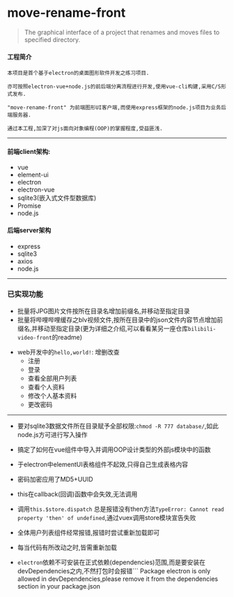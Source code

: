 # move-rename-front

> The graphical interface of a project that renames and moves files to specified directory.

#### 工程简介

	本项目是首个基于electron的桌面图形软件开发之练习项目.
	
	亦可按照electron-vue+node.js的前后端分离流程进行开发,使用vue-cli构建,采用C/S形式发布.
	
	"move-rename-front" 为前端图形UI客户端,而使用express框架的node.js项目为业务后端服务器.

	通过本工程,加深了对js面向对象编程(OOP)的掌握程度,受益匪浅.

----------------------------------------

#### 前端client架构:

+ vue
+ element-ui
+ electron
+ electron-vue
+ sqlite3(嵌入式文件型数据库)
+ Promise
+ node.js

#### 后端server架构

+ express
+ sqlite3
+ axios
+ node.js

------------------------------------

### 已实现功能

+ 批量将JPG图片文件按所在目录名增加前缀名,并移动至指定目录
+ 批量将哔哩哔哩缓存之blv视频文件,按所在目录中的json文件内容节点增加前缀名,并移动至指定目录(更为详细之介绍,可以看看某另一座仓库`bilibili-video-front`的readme)

- web开发中的` hello,world! `: 增删改查
	+ 注册
	+ 登录
	+ 查看全部用户列表
	+ 查看个人资料
	+ 修改个人基本资料
	+ 更改密码
----------------------------------------

+ 要对sqlite3数据文件所在目录赋予全部权限:`chmod -R 777 database/`,如此node.js方可进行写入操作

+ 搞定了如何在vue组件中导入并调用OOP设计类型的外部js模块中的函数

+ 于electron中elementUI表格组件不起效,只得自己生成表格内容

+ 密码加密应用了MD5+UUID

+ this在callback(回调)函数中会失效,无法调用

+ 调用` this.$store.dispatch ` 总是报错没有then方法` TypeError: Cannot read property 'then' of undefined `,通过vuex调用store模块宣告失败

+ 全体用户列表组件经常报错,报错时尝试重新加载即可

+ 每当代码有所改动之时,皆需重新加载

+ `electron`依赖不可安装在正式依赖(dependencies)范围,而是要安装在devDependencies之内,不然打包时会报错```
Package electron is only allowed in devDependencies,please remove it from the dependencies section in your package.json
```.